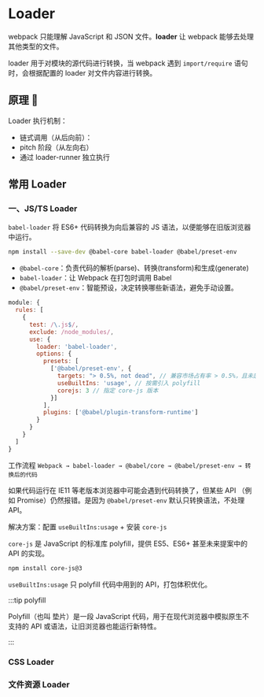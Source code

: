 # Loader 

webpack 只能理解 JavaScript 和 JSON 文件。**loader** 让 webpack 能够去处理其他类型的文件。

loader 用于对模块的源代码进行转换，当 webpack 遇到 `import/require` 语句时，会根据配置的 loader 对文件内容进行转换。

## 原理 🚧

Loader 执行机制：
- 链式调用（从后向前）：
- pitch 阶段（从左向右）
- 通过 loader-runner 独立执行

## 常用 Loader

### 一、JS/TS Loader

`babel-loader` 将 ES6+ 代码转换为向后兼容的 JS 语法，以便能够在旧版浏览器中运行。

```bash
npm install --save-dev @babel-core babel-loader @babel/preset-env
```

- `@babel-core`：负责代码的解析(parse)、转换(transform)和生成(generate)
- `babel-loader`：让 Webpack 在打包时调用 Babel
- `@babel/preset-env`：智能预设，决定转换哪些新语法，避免手动设置。

```js
module: {
  rules: [
    {
      test: /\.js$/,
      exclude: /node_modules/,
      use: {
        loader: 'babel-loader',
        options: {
          presets: [
            ['@babel/preset-env', { 
              targets: "> 0.5%, not dead", // 兼容市场占有率 > 0.5%，且未废弃的浏览器
              useBuiltIns: 'usage', // 按需引入 polyfill 
              corejs: 3 // 指定 core-js 版本
            }]
          ],
          plugins: ['@babel/plugin-transform-runtime']
        }
      }
    }
  ]
}
```

工作流程 `Webpack → babel-loader → @babel/core → @babel/preset-env → 转换后的代码`

如果代码运行在 IE11 等老版本浏览器中可能会遇到代码转换了，但某些 API （例如 Promise）仍然报错。是因为 `@babel/preset-env` 默认只转换语法，不处理 API。

解决方案：配置 `useBuiltIns:usage` + 安装 `core-js`

`core-js` 是 JavaScript 的标准库 polyfill，提供 ES5、ES6+ 甚至未来提案中的 API 的实现。

```bash
npm install core-js@3
```

`useBuiltIns:usage` 只 polyfill 代码中用到的 API，打包体积优化。

:::tip polyfill

Polyfill（也叫 垫片）是一段 JavaScript 代码，用于在现代浏览器中模拟原生不支持的 API 或语法，让旧浏览器也能运行新特性。

:::

### CSS Loader

### 文件资源 Loader
